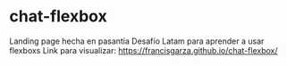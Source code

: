 # chat-flexbox
 Landing page hecha en pasantía Desafío Latam para aprender a usar flexboxs
 Link para visualizar: https://francisgarza.github.io/chat-flexbox/
